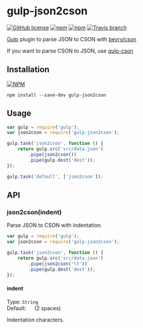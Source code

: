 # gulp-json2cson
[![GitHub license](https://img.shields.io/github/license/gluons/gulp-json2cson.svg?style=flat-square)]()
[![npm](https://img.shields.io/npm/v/gulp-json2cson.svg?style=flat-square)](https://www.npmjs.com/package/gulp-json2cson)
[![npm](https://img.shields.io/npm/dt/gulp-json2cson.svg?style=flat-square)](https://www.npmjs.com/package/gulp-json2cson)
[![Travis branch](https://img.shields.io/travis/gluons/gulp-json2cson/master.svg?style=flat-square)](https://travis-ci.org/gluons/gulp-json2cson)

[Gulp](http://gulpjs.com/) plugin to parse JSON to CSON with [bevry/cson](https://github.com/bevry/cson)

If you want to parse CSON to JSON, use [gulp-cson](https://github.com/stevelacy/gulp-cson)

## Installation
[![NPM](https://nodei.co/npm/gulp-json2cson.png?downloads=true&downloadRank=true&stars=true)](https://www.npmjs.com/package/gulp-json2cson)
```
npm install --save-dev gulp-json2cson
```

## Usage
```javascript
var gulp = require('gulp');
var json2cson = require('gulp-json2cson');

gulp.task('json2cson', function () {
	return gulp.src('src/data.json')
		.pipe(json2cson())
		.pipe(gulp.dest('dest'));
});

gulp.task('default', ['json2cson']);
```
## API
### json2cson(indent)
Parse JSON to CSON with indentation.
```javascript
var gulp = require('gulp');
var json2cson = require('gulp-json2cson');

gulp.task('json2cson', function () {
	return gulp.src('src/data.json')
		.pipe(json2cson('\t'))
		.pipe(gulp.dest('dest'));
});
```
#### indent
Type: `String`  
Default: `  ` (2 spaces)

Indentation characters.
